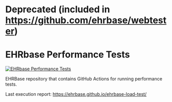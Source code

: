 # Deprecated (included in https://github.com/ehrbase/webtester)
# EHRbase Performance Tests

[![EHRbase Performance Tests](https://github.com/ehrbase/ehrbase-load-test/actions/workflows/load-tests.yml/badge.svg)](https://github.com/ehrbase/ehrbase-load-test/actions/workflows/load-tests.yml)

EHRBase repository that contains GitHub Actions for running performance tests.

Last execution report: https://ehrbase.github.io/ehrbase-load-test/ 